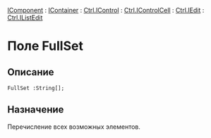 ﻿---
Link: Com.Ctrl.IListEdit.@FullSet
---

[IComponent](topic:Com.Custom.ComClasses.IComponent.Default) :
[IContainer](topic:Com.Custom.ComClasses.IContainer.Default) :
[Ctrl.IControl](topic:Com.Custom.ComClasses.Ctrl.IControl.Default) :
[Ctrl.IControlCell](topic:Com.Custom.ComClasses.Ctrl.IControlCell.Default) :
[Ctrl.IEdit](topic:Com.Custom.ComClasses.Ctrl.IEdit.Default) :
[Ctrl.IListEdit](Default)

# Поле FullSet

## Описание

    FullSet :String[];

## Назначение

Перечисление всех возможных элементов.



